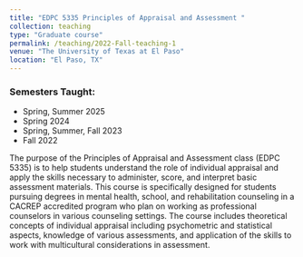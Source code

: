 ```yaml
---
title: "EDPC 5335 Principles of Appraisal and Assessment "
collection: teaching
type: "Graduate course"
permalink: /teaching/2022-Fall-teaching-1
venue: "The University of Texas at El Paso"
location: "El Paso, TX"  
---
```

### Semesters Taught:
- Spring, Summer 2025
- Spring 2024
- Spring, Summer, Fall 2023  
- Fall 2022

The purpose of the Principles of Appraisal and Assessment class (EDPC 5335) is to help students understand the role of individual appraisal and apply the skills necessary to administer, score, and interpret basic assessment materials. This course is specifically designed for students pursuing degrees in mental health, school, and rehabilitation counseling in a CACREP accredited program who plan on working as professional counselors in various counseling settings. The course includes theoretical concepts of individual appraisal including psychometric and statistical aspects, knowledge of various assessments, and application of the skills to work with multicultural considerations in assessment.
